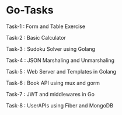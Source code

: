 # Go-Tasks

Task-1 : Form and Table Exercise

Task-2 : Basic Calculator

Task-3 : Sudoku Solver using Golang

Task-4 : JSON Marshaling and Unmarshaling

Task-5 : Web Server and Templates in Golang

Task-6 : Book API using mux and gorm

Task-7 : JWT and middlewares in Go

Task-8 : UserAPIs using Fiber and MongoDB 